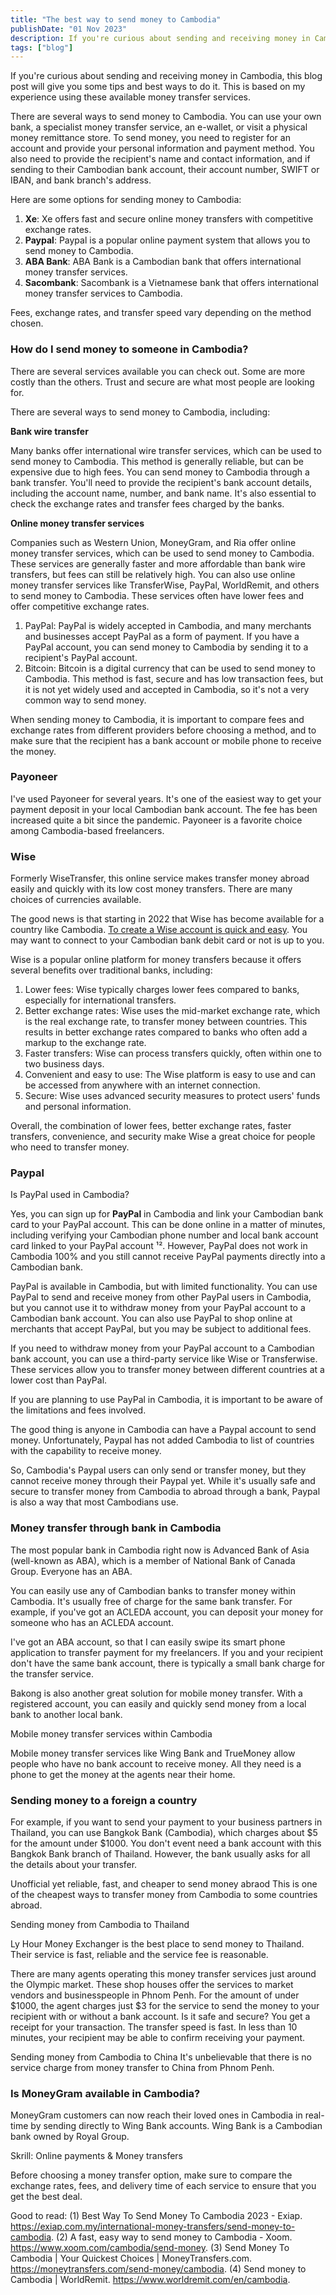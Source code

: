 ```yaml
---
title: "The best way to send money to Cambodia"
publishDate: "01 Nov 2023"
description: If you're curious about sending and receiving money in Cambodia
tags: ["blog"]
---
```


If you're curious about sending and receiving money in Cambodia, this blog post will give you some tips and best ways to do it. This is based on my experience using these available money transfer services.

There are several ways to send money to Cambodia. You can use your own bank, a specialist money transfer service, an e-wallet, or visit a physical money remittance store. To send money, you need to register for an account and provide your personal information and payment method. You also need to provide the recipient's name and contact information, and if sending to their Cambodian bank account, their account number, SWIFT or IBAN, and bank branch's address. 

Here are some options for sending money to Cambodia:

1. **Xe**: Xe offers fast and secure online money transfers with competitive exchange rates.
2. **Paypal**: Paypal is a popular online payment system that allows you to send money to Cambodia.
3. **ABA Bank**: ABA Bank is a Cambodian bank that offers international money transfer services.
4. **Sacombank**: Sacombank is a Vietnamese bank that offers international money transfer services to Cambodia.

Fees, exchange rates, and transfer speed vary depending on the method chosen.

### How do I send money to someone in Cambodia?

There are several services available you can check out. Some are more costly than the others. Trust and secure are what most people are looking for.

There are several ways to send money to Cambodia, including:

**Bank wire transfer**

Many banks offer international wire transfer services, which can be used to send money to Cambodia. This method is generally reliable, but can be expensive due to high fees. You can send money to Cambodia through a bank transfer. You'll need to provide the recipient's bank account details, including the account name, number, and bank name. It's also essential to check the exchange rates and transfer fees charged by the banks.

**Online money transfer services**

Companies such as Western Union, MoneyGram, and Ria offer online money transfer services, which can be used to send money to Cambodia. These services are generally faster and more affordable than bank wire transfers, but fees can still be relatively high. You can also use online money transfer services like TransferWise, PayPal, WorldRemit, and others to send money to Cambodia. These services often have lower fees and offer competitive exchange rates.

1. PayPal: PayPal is widely accepted in Cambodia, and many merchants and businesses accept PayPal as a form of payment. If you have a PayPal account, you can send money to Cambodia by sending it to a recipient's PayPal account.
2. Bitcoin: Bitcoin is a digital currency that can be used to send money to Cambodia. This method is fast, secure and has low transaction fees, but it is not yet widely used and accepted in Cambodia, so it's not a very common way to send money.

When sending money to Cambodia, it is important to compare fees and exchange rates from different providers before choosing a method, and to make sure that the recipient has a bank account or mobile phone to receive the money.

### Payoneer

I've used Payoneer for several years. It's one of the easiest way to get your payment deposit in your local Cambodian bank account. The fee has been increased quite a bit since the pandemic. Payoneer is a favorite choice among Cambodia-based freelancers.

### Wise

Formerly WiseTransfer, this online service makes transfer money abroad easily and quickly with its low cost money transfers. There are many choices of currencies available.

The good news is that starting in 2022 that Wise has become available for a country like Cambodia. [To create a Wise account is quick and easy](https://wise.com/invite/u/tharumb). You may want to connect to your Cambodian bank debit card or not is up to you.

Wise is a popular online platform for money transfers because it offers several benefits over traditional banks, including:

1. Lower fees: Wise typically charges lower fees compared to banks, especially for international transfers.
2. Better exchange rates: Wise uses the mid-market exchange rate, which is the real exchange rate, to transfer money between countries. This results in better exchange rates compared to banks who often add a markup to the exchange rate.
3. Faster transfers: Wise can process transfers quickly, often within one to two business days.
4. Convenient and easy to use: The Wise platform is easy to use and can be accessed from anywhere with an internet connection.
5. Secure: Wise uses advanced security measures to protect users' funds and personal information.

Overall, the combination of lower fees, better exchange rates, faster transfers, convenience, and security make Wise a great choice for people who need to transfer money.

### Paypal

Is PayPal used in Cambodia?

Yes, you can sign up for **PayPal** in Cambodia and link your Cambodian bank card to your PayPal account. This can be done online in a matter of minutes, including verifying your Cambodian phone number and local bank account card linked to your PayPal account ¹². However, PayPal does not work in Cambodia 100% and you still cannot receive PayPal payments directly into a Cambodian bank.

PayPal is available in Cambodia, but with limited functionality. You can use PayPal to send and receive money from other PayPal users in Cambodia, but you cannot use it to withdraw money from your PayPal account to a Cambodian bank account. You can also use PayPal to shop online at merchants that accept PayPal, but you may be subject to additional fees.

If you need to withdraw money from your PayPal account to a Cambodian bank account, you can use a third-party service like Wise or Transferwise. These services allow you to transfer money between different countries at a lower cost than PayPal.

If you are planning to use PayPal in Cambodia, it is important to be aware of the limitations and fees involved.

The good thing is anyone in Cambodia can have a Paypal account to send money. Unfortunately, Paypal has not added Cambodia to list of countries with the capability to receive money.

So, Cambodia's Paypal users can only send or transfer money, but they cannot receive money through their Paypal yet. While it's usually safe and secure to transfer money from Cambodia to abroad through a bank, Paypal is also a way that most Cambodians use.

### Money transfer through bank in Cambodia

The most popular bank in Cambodia right now is Advanced Bank of Asia (well-known as ABA), which is a member of National Bank of Canada Group. Everyone has an ABA.

You can easily use any of Cambodian banks to transfer money within Cambodia. It's usually free of charge for the same bank transfer. For example, if you've got an ACLEDA account, you can deposit your money for someone who has an ACLEDA account.

I've got an ABA account, so that I can easily swipe its smart phone application to transfer payment for my freelancers. If you and your recipient don't have the same bank account, there is typically a small bank charge for the transfer service.

Bakong is also another great solution for mobile money transfer. With a registered account, you can easily and quickly send money from a local bank to another local bank.

Mobile money transfer services within Cambodia

Mobile money transfer services like Wing Bank and TrueMoney allow people who have no bank account to receive money. All they need is a phone to get the money at the agents near their home.

### Sending money to a foreign a country

For example, if you want to send your payment to your business partners in Thailand, you can use Bangkok Bank (Cambodia), which charges about $5 for the amount under $1000. You don't event need a bank account with this Bangkok Bank branch of Thailand. However, the bank usually asks for all the details about your transfer.

Unofficial yet reliable, fast, and cheaper to send money abraod This is one of the cheapest ways to transfer money from Cambodia to some countries abroad.

Sending money from Cambodia to Thailand

Ly Hour Money Exchanger is the best place to send money to Thailand. Their service is fast, reliable and the service fee is reasonable.

There are many agents operating this money transfer services just around the Olympic market. These shop houses offer the services to market vendors and businesspeople in Phnom Penh. For the amount of under $1000, the agent charges just $3 for the service to send the money to your recipient with or without a bank account. Is it safe and secure? You get a receipt for your transaction. The transfer speed is fast. In less than 10 minutes, your recipient may be able to confirm receiving your payment.

Sending money from Cambodia to China It's unbelievable that there is no service charge from money transfer to China from Phnom Penh.

### Is MoneyGram available in Cambodia?

MoneyGram customers can now reach their loved ones in Cambodia in real-time by sending directly to Wing Bank accounts. Wing Bank is a Cambodian bank owned by Royal Group.

Skrill: Online payments & Money transfers

Before choosing a money transfer option, make sure to compare the exchange rates, fees, and delivery time of each service to ensure that you get the best deal.


Good to read: 
(1) Best Way To Send Money To Cambodia 2023 - Exiap. https://exiap.com.my/international-money-transfers/send-money-to-cambodia.
(2) A fast, easy way to send money to Cambodia - Xoom. https://www.xoom.com/cambodia/send-money.
(3) Send Money To Cambodia | Your Quickest Choices | MoneyTransfers.com. https://moneytransfers.com/send-money/cambodia.
(4) Send money to Cambodia | WorldRemit. https://www.worldremit.com/en/cambodia.
